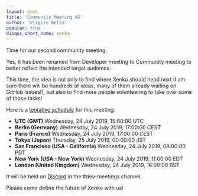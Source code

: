 ```yaml
---
layout: post
title: 'Community Meeting #2'
author: 'Virgile Bello'
popular: true
disqus_short_name: xenko
---
```


Time for our second community meeting.

Yes, it has been renamed from Developer meeting to Community meeting to better reflect the intended target audience.

This time, the idea is not only to find where Xenko should head next (I am sure there will be hundreds of ideas, many of them already waiting on GitHub issues!), but also to find more people volunteering to take over some of those tasks!

Here is a [tentative schedule](https://www.timeanddate.com/worldclock/converted.html?iso=20190724T15&p1=0&p2=37&p3=195&p4=248&p5=224&p6=179&p7=136) for this meeting:

* **UTC (GMT)** Wednesday, 24 July 2019, 15:00:00	UTC
* **Berlin (Germany)** Wednesday, 24 July 2019, 17:00:00	CEST
* **Paris (France)** Wednesday, 24 July 2019, 17:00:00	CEST
* **Tokyo (Japan)** Thursday, 25 July 2019, 00:00:00	JST
* **San Francisco (USA - California)** Wednesday, 24 July 2019, 08:00:00	PDT
* **New York (USA - New York)** Wednesday, 24 July 2019, 11:00:00	EDT
* **London (United Kingdom)** Wednesday, 24 July 2019, 16:00:00	BST

It will be held on [Discord](https://discord.gg/f6aerfE) in the #dev-meetings channel.

Please come define the future of Xenko with us!
